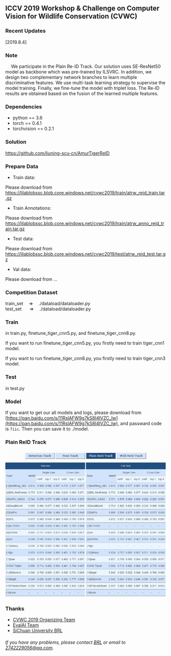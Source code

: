 ## ICCV 2019 Workshop & Challenge on Computer Vision for Wildlife Conservation (CVWC)


### Recent Updates
[2019.8.4]

### Note
&ensp;&ensp; We participate in the Plain Re-ID Track. Our solution uses SE-ResNet50 model as backbone which was pre-trained by ILSVRC. In addition, we design two complementary network branches to learn multiple discriminative features. We use multi-task learning strategy to supervise the model training. Finally, we fine-tune the model with triplet loss. The Re-ID results are obtained based on the fusion of the learned multiple features.

### Dependencies
- python == 3.6
- torch == 0.4.1
- torchvision == 0.2.1


### Solution  
https://github.com/liuning-scu-cn/AmurTigerReID


### Prepare Data  
- Train data:

Please download from https://lilablobssc.blob.core.windows.net/cvwc2019/train/atrw_reid_train.tar.gz

- Train Annotations:

Please download from https://lilablobssc.blob.core.windows.net/cvwc2019/train/atrw_anno_reid_train.tar.gz

- Test data:

Please download from https://lilablobssc.blob.core.windows.net/cvwc2019/test/atrw_reid_test.tar.gz

- Val data:

Please download from ...


### Competition Dataset  
train_set &ensp;&ensp;=> &ensp;&ensp;./dataload/dataloader.py  
test_set &ensp;&ensp;&ensp;=> &ensp;&ensp;./dataload/dataloader.py


### Train  
in train.py, finetune_tiger_cnn5.py, and finetune_tiger_cnn8.py. 

If you want to run finetune_tiger_cnn5.py, you firstly need to train tiger_cnn1 model.

If you want to run finetune_tiger_cnn8.py, you firstly need to train tiger_cnn3 model.

### Test  
in test.py  

### Model
If you want to get our all models and logs, please download from [https://pan.baidu.com/s/11RslAFW9g7kS8I4IVZC_Iw](https://pan.baidu.com/s/11RslAFW9g7kS8I4IVZC_Iw), and passward code is ```7iic```.
Then you can save it to ./model.

### Plain ReID Track
<div align="center">
    <img src="showing/ReID.jpg" width="800px"/>
</div>

### Thanks
- [CVWC 2019 Organizing Team](https://cvwc2019.github.io/)
- [EvalAI Team](https://evalai.cloudcv.org)
- [SiChuan University BRL](http://www.scubrl.org/index)

###### If you have any problems, please contact [BRL](http://www.scubrl.org/index) or email to 2742229056@qq.com.
